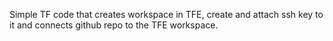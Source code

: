 Simple TF code that creates workspace in TFE, create and attach ssh key to it and connects github repo to the TFE workspace.